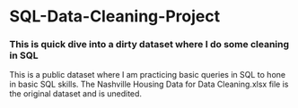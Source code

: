# SQL-Data-Cleaning-Project
### This is quick dive into a dirty dataset where I do some cleaning in SQL
This is a public dataset where I am practicing basic queries in SQL to hone in basic SQL skills.
The Nashville Housing Data for Data Cleaning.xlsx file is the original dataset and is unedited.

